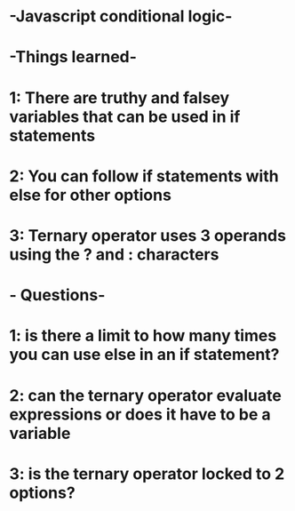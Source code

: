 # -Javascript conditional logic-
# -Things learned-
# 1: There are truthy and falsey variables that can be used in if statements
# 2: You can follow if statements with else for other options
# 3: Ternary operator uses 3 operands using the ? and : characters
# - Questions-
# 1: is there a limit to how many times you can use else in an if statement?
# 2: can the ternary operator evaluate expressions or does it have to be a variable
# 3: is the ternary operator locked to 2 options?